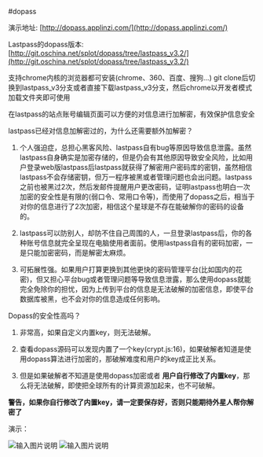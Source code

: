 #dopass

演示地址: [http://dopass.applinzi.com/](http://dopass.applinzi.com/)


Lastpass的dopass版本: [http://git.oschina.net/splot/dopass/tree/lastpass_v3.2/](http://git.oschina.net/splot/dopass/tree/lastpass_v3.2/)

支持chrome内核的浏览器都可安装(chrome、360、百度、搜狗...)
git clone后切换到lastpass_v3分支或者直接下载lastpass_v3分支，然后chrome以开发者模式加载文件夹即可使用

在lastpass的站点账号编辑页面可以方便的对信息进行加解密，有效保护信息安全

lastpass已经对信息加解密过的，为什么还需要额外加解密？

1. 个人强迫症，总担心黑客风险、lastpass自有bug等原因导致信息泄露。虽然lastpass自身确实是加密存储的，但是仍会有其他原因导致安全风险，比如用户登录web版lastpass后lastpass就获得了解密用户密码库的密钥，虽然相信lastpass不会存储密钥，但万一程序被黑或者管理问题也会出问题。lastpass之前也被黑过2次，然后发邮件提醒用户更改密码，证明lastpass也明白一次加密的安全性是有限的(弱口令、常用口令等)，而使用了dopass之后，相当于对你的信息进行了2次加密，相信这个星球是不存在能破解你的密码的设备的。



2. lastpass可以防别人，却防不住自己周围的人，一旦登录lastpass后，你的各种账号信息就完全呈现在电脑使用者面前。使用lastpass自有的密码加密，一是只能加密密码，而是解密太麻烦。


3. 可拓展性强。如果用户打算更换到其他更快的密码管理平台(比如国内的花密)，但又担心平台bug或者管理问题等导致信息泄露，那么使用dopass就能完全免除你的担忧，因为上传到平台的信息是无法破解的加密信息，即使平台数据库被黑，也不会对你的信息造成任何影响。


Dopass的安全性高吗？

1. 非常高，如果自定义内置key，则无法破解。



2. 查看dopass源码可以发现内置了一个key(crypt.js:16)，如果破解者知道是使用dopass算法进行加密的，那破解难度和用户的key成正比关系。



3. 但是如果破解者不知道是使用dopass加密或者 **用户自行修改了内置key**，那么将无法破解，即使把全球所有的计算资源加起来，也不可破解。



**警告，如果你自行修改了内置key，请一定要保存好，否则只能期待外星人帮你解密了**

演示：

![输入图片说明](http://photozoom-static.stor.sinaapp.com/1.jpg "dopass")
![输入图片说明](http://photozoom-static.stor.sinaapp.com/2.jpg "dopass")

